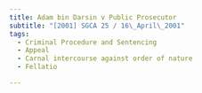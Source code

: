 ```yaml
---
title: Adam bin Darsin v Public Prosecutor
subtitle: "[2001] SGCA 25 / 16\_April\_2001"
tags:
  - Criminal Procedure and Sentencing
  - Appeal
  - Carnal intercourse against order of nature
  - Fellatio

---
```


